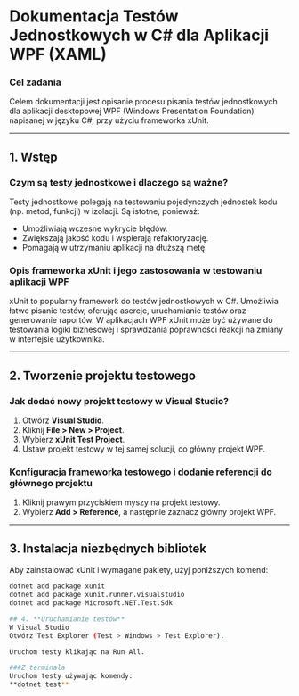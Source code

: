 # Dokumentacja Testów Jednostkowych w C# dla Aplikacji WPF (XAML)

### Cel zadania
Celem dokumentacji jest opisanie procesu pisania testów jednostkowych dla aplikacji desktopowej WPF (Windows Presentation Foundation) napisanej w języku C#, przy użyciu frameworka xUnit.

---

## 1. **Wstęp**

### Czym są testy jednostkowe i dlaczego są ważne?
Testy jednostkowe polegają na testowaniu pojedynczych jednostek kodu (np. metod, funkcji) w izolacji. Są istotne, ponieważ:
- Umożliwiają wczesne wykrycie błędów.
- Zwiększają jakość kodu i wspierają refaktoryzację.
- Pomagają w utrzymaniu aplikacji na dłuższą metę.

### Opis frameworka xUnit i jego zastosowania w testowaniu aplikacji WPF
xUnit to popularny framework do testów jednostkowych w C#. Umożliwia łatwe pisanie testów, oferując asercje, uruchamianie testów oraz generowanie raportów. W aplikacjach WPF xUnit może być używane do testowania logiki biznesowej i sprawdzania poprawności reakcji na zmiany w interfejsie użytkownika.

---

## 2. **Tworzenie projektu testowego**

### Jak dodać nowy projekt testowy w Visual Studio?
1. Otwórz **Visual Studio**.
2. Kliknij **File > New > Project**.
3. Wybierz **xUnit Test Project**.
4. Ustaw projekt testowy w tej samej solucji, co główny projekt WPF.

### Konfiguracja frameworka testowego i dodanie referencji do głównego projektu
1. Kliknij prawym przyciskiem myszy na projekt testowy.
2. Wybierz **Add > Reference**, a następnie zaznacz główny projekt WPF.

---

## 3. **Instalacja niezbędnych bibliotek**

Aby zainstalować xUnit i wymagane pakiety, użyj poniższych komend:
```bash
dotnet add package xunit
dotnet add package xunit.runner.visualstudio
dotnet add package Microsoft.NET.Test.Sdk

## 4. **Uruchamianie testów**
W Visual Studio
Otwórz Test Explorer (Test > Windows > Test Explorer).

Uruchom testy klikając na Run All.

###Z terminala
Uruchom testy używając komendy:
**dotnet test**

